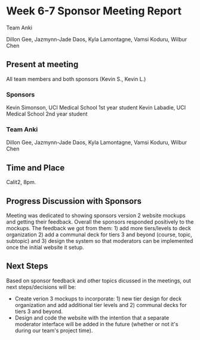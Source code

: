 # Week 6-7 Sponsor Meeting Report

Team Anki

Dillon Gee, Jazmynn-Jade Daos, Kyla Lamontagne, Vamsi Koduru, Wilbur Chen

## Present at meeting
All team members and both sponsors (Kevin S., Kevin L.)
### Sponsors

Kevin Simonson, UCI Medical School 1st year student
Kevin Labadie, UCI Medical School 2nd year student

### Team Anki

Dillon Gee, Jazmynn-Jade Daos, Kyla Lamontagne, Vamsi Koduru, Wilbur Chen

## Time and Place

Calit2, 8pm.

## Progress Discussion with Sponsors
Meeting was dedicated to showing sponsors version 2 website mockups and getting their feedback. Overall the sponsors responded positively to the mockups. The feedback we got from them: 1) add more tiers/levels to deck organization 2) add a communal deck for tiers 3 and beyond (course, topic, subtopic) and 3) design the system so that moderators can be implemented once the initial website it setup.

## Next Steps

Based on sponsor feedback and other topics dicussed in the meetings, out next steps/decisions will be: 
+ Create verion 3 mockups to incorporate: 1) new tier design for deck organization and add additional tier levels and 2) communal decks for tiers 3 and beyond.
+ Design and code the website with the intention that a separate moderator interface will be added in the future (whether or not it's during our team's project time).



